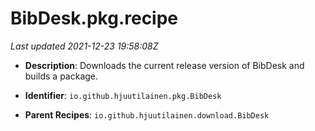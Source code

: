 # BibDesk.pkg.recipe

_Last updated 2021-12-23 19:58:08Z_

- **Description**: Downloads the current release version of BibDesk and builds a package.

- **Identifier**: `io.github.hjuutilainen.pkg.BibDesk`

- **Parent Recipes**: `io.github.hjuutilainen.download.BibDesk`
